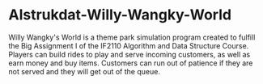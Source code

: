 # Alstrukdat-Willy-Wangky-World
Willy Wangky's World is a theme park simulation program created to fulfill the Big Assignment I of the IF2110 Algorithm and Data Structure Course. Players can build rides to play and serve incoming customers, as well as earn money and buy items. Customers can run out of patience if they are not served and they will get out of the queue.
